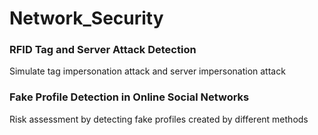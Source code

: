 # Network_Security

### RFID Tag and Server Attack Detection
Simulate tag impersonation attack and server impersonation attack
 
### Fake Profile Detection in Online Social Networks
Risk assessment by detecting fake profiles created by different methods
